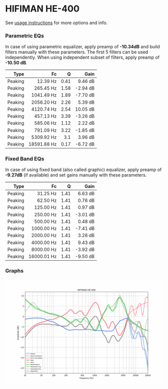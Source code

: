 # HIFIMAN HE-400
See [usage instructions](https://github.com/jaakkopasanen/AutoEq#usage) for more options and info.

### Parametric EQs
In case of using parametric equalizer, apply preamp of **-10.34dB** and build filters manually
with these parameters. The first 5 filters can be used independently.
When using independent subset of filters, apply preamp of **-10.50 dB**.

| Type    | Fc          |    Q | Gain     |
|--------:|------------:|-----:|---------:|
| Peaking | 12.39 Hz    | 0.41 | 9.46 dB  |
| Peaking | 265.45 Hz   | 1.58 | -2.94 dB |
| Peaking | 1041.49 Hz  | 1.89 | -7.70 dB |
| Peaking | 2056.20 Hz  | 2.26 | 5.39 dB  |
| Peaking | 4120.74 Hz  | 2.54 | 10.05 dB |
| Peaking | 457.13 Hz   | 3.39 | -3.26 dB |
| Peaking | 585.06 Hz   | 1.12 | 2.22 dB  |
| Peaking | 791.09 Hz   | 3.22 | -1.85 dB |
| Peaking | 5309.92 Hz  | 3.1  | 3.96 dB  |
| Peaking | 18591.88 Hz | 0.17 | -6.72 dB |

### Fixed Band EQs
In case of using fixed band (also called graphic) equalizer, apply preamp of **-9.27dB**
(if available) and set gains manually with these parameters.

| Type    | Fc          |    Q | Gain     |
|--------:|------------:|-----:|---------:|
| Peaking | 31.25 Hz    | 1.41 | 6.63 dB  |
| Peaking | 62.50 Hz    | 1.41 | 0.76 dB  |
| Peaking | 125.00 Hz   | 1.41 | 0.97 dB  |
| Peaking | 250.00 Hz   | 1.41 | -3.01 dB |
| Peaking | 500.00 Hz   | 1.41 | 0.48 dB  |
| Peaking | 1000.00 Hz  | 1.41 | -7.41 dB |
| Peaking | 2000.00 Hz  | 1.41 | 3.26 dB  |
| Peaking | 4000.00 Hz  | 1.41 | 9.43 dB  |
| Peaking | 8000.00 Hz  | 1.41 | -3.92 dB |
| Peaking | 16000.01 Hz | 1.41 | -9.50 dB |

### Graphs
![](./HIFIMAN%20HE-400.png)